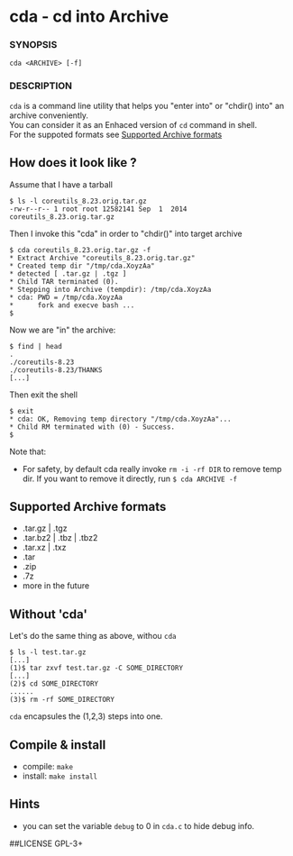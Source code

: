 # cda - cd into Archive

### SYNOPSIS
`cda <ARCHIVE> [-f]`

### DESCRIPTION
`cda` is a command line utility that helps you "enter into" or "chdir() into" an archive conveniently.  
You can consider it as an Enhaced version of `cd` command in shell.  
For the suppoted formats see [Supported Archive formats](https://github.com/CDLuminate/cda#supported-archive-formats)

## How does it look like ?
Assume that I have a tarball
```shell
$ ls -l coreutils_8.23.orig.tar.gz 
-rw-r--r-- 1 root root 12582141 Sep  1  2014 coreutils_8.23.orig.tar.gz
```
Then I invoke this "cda" in order to "chdir()" into target archive
```shell
$ cda coreutils_8.23.orig.tar.gz -f
* Extract Archive "coreutils_8.23.orig.tar.gz"
* Created temp dir "/tmp/cda.XoyzAa"
* detected [ .tar.gz | .tgz ]
* Child TAR terminated (0).
* Stepping into Archive (tempdir): /tmp/cda.XoyzAa
* cda: PWD = /tmp/cda.XoyzAa
*      fork and execve bash ...
$ 
```
Now we are "in" the archive:
```shell
$ find | head
.
./coreutils-8.23
./coreutils-8.23/THANKS
[...]
```
Then exit the shell
```
$ exit
* cda: OK, Removing temp directory "/tmp/cda.XoyzAa"...
* Child RM terminated with (0) - Success.
$ 
```
Note that:
* For safety, by default cda really invoke `rm -i -rf DIR` to remove temp dir.
If you want to remove it directly, run `$ cda ARCHIVE -f`

## Supported Archive formats  
* .tar.gz | .tgz
* .tar.bz2 | .tbz | .tbz2
* .tar.xz | .txz
* .tar
* .zip
* .7z
* more in the future

## Without 'cda'
Let's do the same thing as above, withou `cda`
```shell
$ ls -l test.tar.gz
[...]
(1)$ tar zxvf test.tar.gz -C SOME_DIRECTORY
[...]
(2)$ cd SOME_DIRECTORY
......
(3)$ rm -rf SOME_DIRECTORY
```
`cda` encapsules the (1,2,3) steps into one.

## Compile & install
* compile: `make`
* install: `make install`

## Hints
* you can set the variable `debug` to 0 in `cda.c` to hide debug info.

##LICENSE
GPL-3+
